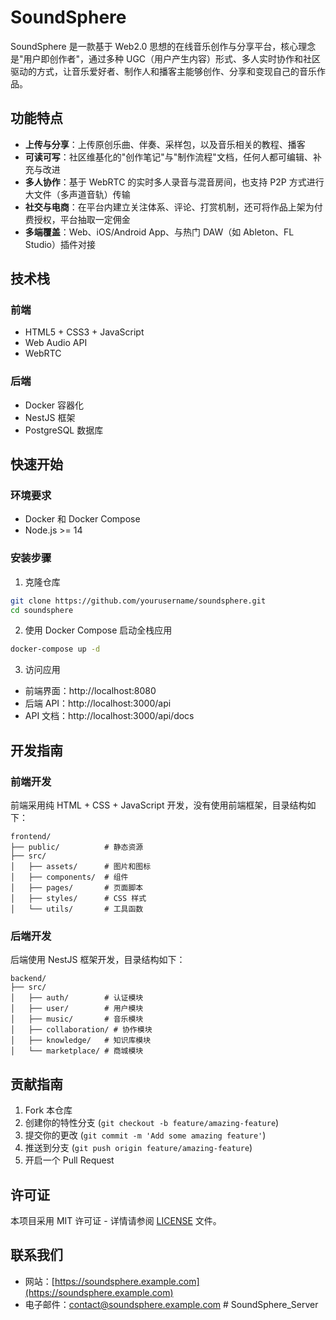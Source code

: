 # SoundSphere

SoundSphere 是一款基于 Web2.0 思想的在线音乐创作与分享平台，核心理念是"用户即创作者"，通过多种 UGC（用户产生内容）形式、多人实时协作和社区驱动的方式，让音乐爱好者、制作人和播客主能够创作、分享和变现自己的音乐作品。

## 功能特点

- **上传与分享**：上传原创乐曲、伴奏、采样包，以及音乐相关的教程、播客
- **可读可写**：社区维基化的"创作笔记"与"制作流程"文档，任何人都可编辑、补充与改进
- **多人协作**：基于 WebRTC 的实时多人录音与混音房间，也支持 P2P 方式进行大文件（多声道音轨）传输
- **社交与电商**：在平台内建立关注体系、评论、打赏机制，还可将作品上架为付费授权，平台抽取一定佣金
- **多端覆盖**：Web、iOS/Android App、与热门 DAW（如 Ableton、FL Studio）插件对接

## 技术栈

### 前端

- HTML5 + CSS3 + JavaScript
- Web Audio API
- WebRTC 

### 后端

- Docker 容器化
- NestJS 框架
- PostgreSQL 数据库

## 快速开始

### 环境要求

- Docker 和 Docker Compose
- Node.js >= 14

### 安装步骤

1. 克隆仓库

```bash
git clone https://github.com/yourusername/soundsphere.git
cd soundsphere
```

2. 使用 Docker Compose 启动全栈应用

```bash
docker-compose up -d
```

3. 访问应用

- 前端界面：http://localhost:8080
- 后端 API：http://localhost:3000/api
- API 文档：http://localhost:3000/api/docs

## 开发指南

### 前端开发

前端采用纯 HTML + CSS + JavaScript 开发，没有使用前端框架，目录结构如下：

```
frontend/
├── public/          # 静态资源
├── src/
│   ├── assets/      # 图片和图标
│   ├── components/  # 组件
│   ├── pages/       # 页面脚本
│   ├── styles/      # CSS 样式
│   └── utils/       # 工具函数
```

### 后端开发

后端使用 NestJS 框架开发，目录结构如下：

```
backend/
├── src/
│   ├── auth/        # 认证模块
│   ├── user/        # 用户模块
│   ├── music/       # 音乐模块
│   ├── collaboration/ # 协作模块
│   ├── knowledge/   # 知识库模块
│   └── marketplace/ # 商城模块
```

## 贡献指南

1. Fork 本仓库
2. 创建你的特性分支 (`git checkout -b feature/amazing-feature`)
3. 提交你的更改 (`git commit -m 'Add some amazing feature'`)
4. 推送到分支 (`git push origin feature/amazing-feature`)
5. 开启一个 Pull Request

## 许可证

本项目采用 MIT 许可证 - 详情请参阅 [LICENSE](LICENSE) 文件。

## 联系我们

- 网站：[https://soundsphere.example.com](https://soundsphere.example.com)
- 电子邮件：contact@soundsphere.example.com #   S o u n d S p h e r e _ S e r v e r  
 